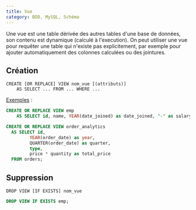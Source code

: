 ```yaml
---
title: Vue
category: BDD, MySQL, Schéma
---
```


Une vue est une table dérivée des autres tables d'une base de données, son contenu est dynamique (calculé à l'execution).
On peut utiliser une vue pour requêter une table qui n'existe pas explicitement, par exemple pour ajouter automatiquement des colonnes calculées ou des jointures.

## Création

    CREATE [OR REPLACE] VIEW nom_vue [(attributs)]
        AS SELECT ... FROM ... WHERE ...

<ins>Exemples</ins> :

``` sql
CREATE OR REPLACE VIEW emp
    AS SELECT id, name, YEAR(date_joined) as date_joined, "-" as salary FROM employees;
```

``` sql
CREATE OR REPLACE VIEW order_analytics
  AS SELECT id,
         YEAR(order_date) as year,
         QUARTER(order_date) as quarter,
         type,
         price * quantity as total_price
  FROM orders;
```

## Suppression

    DROP VIEW [IF EXISTS] nom_vue

``` sql
DROP VIEW IF EXISTS emp;
```